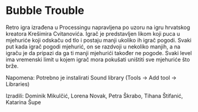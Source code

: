 # Bubble Trouble

Retro igra izrađena u Processingu napravljena po uzoru na igru hrvatskog kreatora Krešimira Cvitanovića. Igrač je predstavljen likom koji puca u mjehuriće koji odskaču od tlo i postaju manji ukoliko ih igrač pogodi. Svaki put kada igrač pogodi mjehurić, on se razdvoji u nekoliko manjih, a na igraču je da pripazi da ga ti manji mjehurići također ne pogode. Svaki level ima vremenski limit u kojem igrač mora pokušati uništiti sve mjehuriće što brže. 

Napomena: Potrebno je instalirati Sound library (Tools -> Add tool -> Libraries)

Izradili: Dominik Mikulčić, Lorena Novak, Petra Škrabo, Tihana Štifanić, Katarina Šupe
